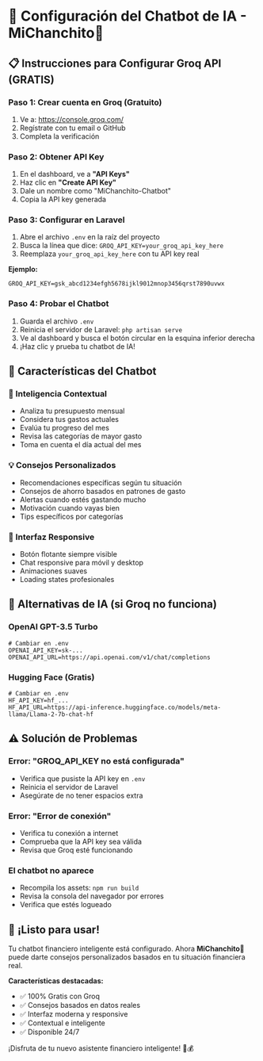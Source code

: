 # 🤖 Configuración del Chatbot de IA - MiChanchito🐖

## 📋 Instrucciones para Configurar Groq API (GRATIS)

### **Paso 1: Crear cuenta en Groq (Gratuito)**
1. Ve a: https://console.groq.com/
2. Regístrate con tu email o GitHub
3. Completa la verificación

### **Paso 2: Obtener API Key**
1. En el dashboard, ve a **"API Keys"**
2. Haz clic en **"Create API Key"**
3. Dale un nombre como "MiChanchito-Chatbot"
4. Copia la API key generada

### **Paso 3: Configurar en Laravel**
1. Abre el archivo `.env` en la raíz del proyecto
2. Busca la línea que dice: `GROQ_API_KEY=your_groq_api_key_here`
3. Reemplaza `your_groq_api_key_here` con tu API key real

**Ejemplo:**
```
GROQ_API_KEY=gsk_abcd1234efgh5678ijkl9012mnop3456qrst7890uvwx
```

### **Paso 4: Probar el Chatbot**
1. Guarda el archivo `.env`
2. Reinicia el servidor de Laravel: `php artisan serve`
3. Ve al dashboard y busca el botón circular en la esquina inferior derecha
4. ¡Haz clic y prueba tu chatbot de IA!

## 🎯 **Características del Chatbot**

### **🧠 Inteligencia Contextual**
- Analiza tu presupuesto mensual
- Considera tus gastos actuales  
- Evalúa tu progreso del mes
- Revisa las categorías de mayor gasto
- Toma en cuenta el día actual del mes

### **💡 Consejos Personalizados**
- Recomendaciones específicas según tu situación
- Consejos de ahorro basados en patrones de gasto
- Alertas cuando estés gastando mucho
- Motivación cuando vayas bien
- Tips específicos por categorías

### **📱 Interfaz Responsive**
- Botón flotante siempre visible
- Chat responsive para móvil y desktop
- Animaciones suaves
- Loading states profesionales

## 🔧 **Alternativas de IA (si Groq no funciona)**

### **OpenAI GPT-3.5 Turbo**
```env
# Cambiar en .env
OPENAI_API_KEY=sk-...
OPENAI_API_URL=https://api.openai.com/v1/chat/completions
```

### **Hugging Face (Gratis)**
```env
# Cambiar en .env  
HF_API_KEY=hf_...
HF_API_URL=https://api-inference.huggingface.co/models/meta-llama/Llama-2-7b-chat-hf
```

## ⚠️ **Solución de Problemas**

### **Error: "GROQ_API_KEY no está configurada"**
- Verifica que pusiste la API key en `.env`
- Reinicia el servidor de Laravel
- Asegúrate de no tener espacios extra

### **Error: "Error de conexión"**
- Verifica tu conexión a internet
- Comprueba que la API key sea válida
- Revisa que Groq esté funcionando

### **El chatbot no aparece**
- Recompila los assets: `npm run build`
- Revisa la consola del navegador por errores
- Verifica que estés logueado

## 🚀 **¡Listo para usar!**

Tu chatbot financiero inteligente está configurado. Ahora **MiChanchito🐖** puede darte consejos personalizados basados en tu situación financiera real.

**Características destacadas:**
- ✅ 100% Gratis con Groq
- ✅ Consejos basados en datos reales
- ✅ Interfaz moderna y responsive  
- ✅ Contextual e inteligente
- ✅ Disponible 24/7

¡Disfruta de tu nuevo asistente financiero inteligente! 🐖💰
